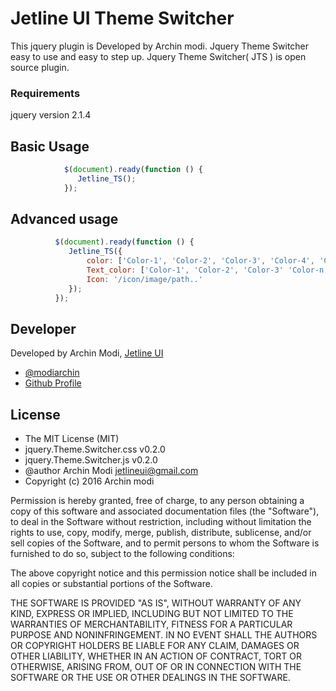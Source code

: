 # Jetline UI Theme Switcher
This jquery plugin is Developed by Archin modi. Jquery Theme Switcher easy to use and easy to step up.
Jquery Theme Switcher( JTS ) is open source plugin. 

### Requirements
jquery version 2.1.4


## Basic Usage

```javascript
            $(document).ready(function () {
               Jetline_TS();
            });
 ```
## Advanced usage


  ```javascript
            $(document).ready(function () {
               Jetline_TS({
                   color: ['Color-1', 'Color-2', 'Color-3', 'Color-4', 'Color-n...'],
                   Text_color: ['Color-1', 'Color-2', 'Color-3' 'Color-n...'],
                   Icon: '/icon/image/path..'
               });
            });
```

## Developer
Developed by Archin Modi, <a href="http://www.jetline-ui.somee.com/">Jetline UI</a>
  <ul>
<li><a href="//twitter.com/modiarchin">@modiarchin</a></li>
<li><a href="//github.com/Archin-modi">Github Profile</a></li>
</ul>


## License
* The MIT License (MIT)
* jquery.Theme.Switcher.css v0.2.0
* jquery.Theme.Switcher.js v0.2.0
* @author Archin Modi <jetlineui@gmail.com>
* Copyright (c) 2016 Archin modi

Permission is hereby granted, free of charge, to any person obtaining a copy
of this software and associated documentation files (the "Software"), to deal
in the Software without restriction, including without limitation the rights
to use, copy, modify, merge, publish, distribute, sublicense, and/or sell
copies of the Software, and to permit persons to whom the Software is
furnished to do so, subject to the following conditions:

The above copyright notice and this permission notice shall be included in all
copies or substantial portions of the Software.

THE SOFTWARE IS PROVIDED "AS IS", WITHOUT WARRANTY OF ANY KIND, EXPRESS OR
IMPLIED, INCLUDING BUT NOT LIMITED TO THE WARRANTIES OF MERCHANTABILITY,
FITNESS FOR A PARTICULAR PURPOSE AND NONINFRINGEMENT. IN NO EVENT SHALL THE
AUTHORS OR COPYRIGHT HOLDERS BE LIABLE FOR ANY CLAIM, DAMAGES OR OTHER
LIABILITY, WHETHER IN AN ACTION OF CONTRACT, TORT OR OTHERWISE, ARISING FROM,
OUT OF OR IN CONNECTION WITH THE SOFTWARE OR THE USE OR OTHER DEALINGS IN THE
SOFTWARE.
 
